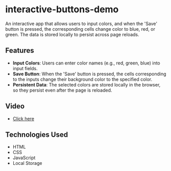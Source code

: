 # interactive-buttons-demo

An interactive app that allows users to input colors, and when the 'Save' button is pressed, the corresponding cells change color to blue, red, or green. The data is stored locally to persist across page reloads.

## Features

- **Input Colors**: Users can enter color names (e.g., red, green, blue) into input fields.
- **Save Button**: When the 'Save' button is pressed, the cells corresponding to the inputs change their background color to the specified color.
- **Persistent Data**: The selected colors are stored locally in the browser, so they persist even after the page is reloaded.

## Video

- [Click here]()

## Technologies Used

- HTML
- CSS
- JavaScript
- Local Storage

